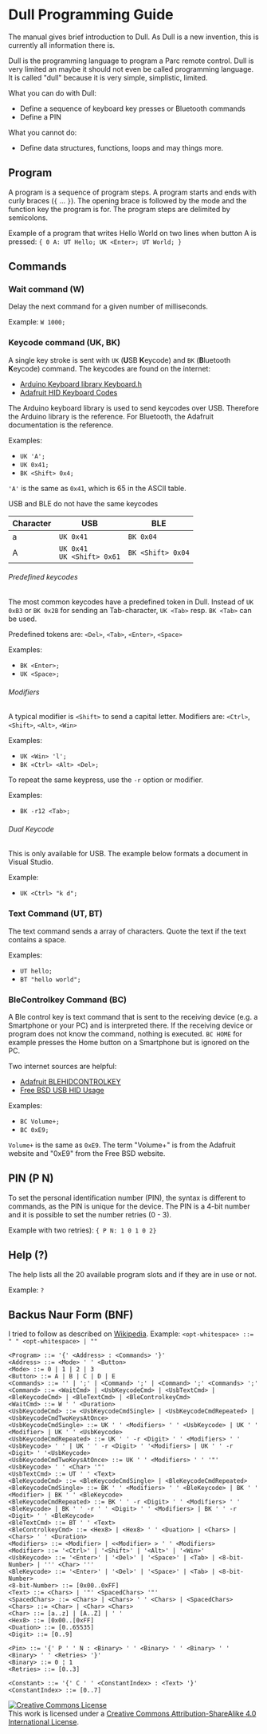 # Dull Programming Guide

The manual gives brief introduction to Dull. As Dull is a new invention, this is currently all information there is.

Dull is the programming language to program a Parc remote control. Dull is very limited an maybe it should not even be called programming language. It is called "dull" because it is very simple, simplistic, limited.

What you can do with Dull:
 - Define a sequence of keyboard key presses or Bluetooth commands
 - Define a PIN

What you cannot do:
 - Define data structures, functions, loops and may things more. 

## Program

A program is a sequence of program steps. A program starts and ends with curly braces (`{` ... `}`). The opening brace is followed by the mode and the function key the program is for. The program steps are delimited by semicolons.

Example of a program that writes Hello World on two lines when button A is pressed: `{ 0 A: UT Hello; UK <Enter>; UT World; }`

## Commands

### Wait command (W)

Delay the next command for a given number of milliseconds.

Example: `W 1000;`

### Keycode command (UK, BK)

A single key stroke is sent with `UK` (**U**SB **K**eycode) and `BK` (**B**luetooth **K**eycode) command. The keycodes are found on the internet:

- [Arduino Keyboard library Keyboard.h](https://github.com/arduino-libraries/Keyboard/blob/master/src/Keyboard.h)
- [Adafruit HID Keyboard Codes](https://learn.adafruit.com/introducing-the-adafruit-bluefruit-spi-breakout/ble-services)

The Arduino keyboard library is used to send keycodes over USB. Therefore the Arduino library is the reference. For Bluetooth, the Adafruit documentation is the reference.

Examples:

- `UK 'A';`
- `UK 0x41;`
- `BK <Shift> 0x4;`

`'A'` is the same as `0x41`, which is 65 in the ASCII table. 

USB and BLE do not have the same keycodes

| Character | USB                              | BLE               |
| --------- | -------------------------------- | ----------------- |
| a         | `UK 0x41`                        | `BK 0x04`         |
| A         | `UK 0x41`<br />`UK <Shift> 0x61` | `BK <Shift> 0x04` |

###### Predefined keycodes

The most common keycodes have a predefined token in Dull. Instead of `UK 0xB3` or `BK 0x2B` for sending an Tab-character, `UK <Tab>` resp. `BK <Tab>` can be used.

Predefined tokens are: `<Del>`, `<Tab>`, `<Enter>`, `<Space>`

 Examples: 

- `BK <Enter>;`
- `UK <Space>;`

###### Modifiers

 A typical modifier is `<Shift>` to send a capital letter.
 Modifiers are: `<Ctrl>`,  `<Shift>`,  `<Alt>`,  `<Win>`

Examples: 

- `UK <Win> 'l';`
- `BK <Ctrl> <Alt> <Del>;`

To repeat the same keypress, use the `-r` option or modifier.

Examples: 

- `BK -r12 <Tab>;`

###### Dual Keycode

This is only available for USB. The example below formats a document in Visual Studio.

Example:

- `UK <Ctrl> "k d";`

### Text Command (UT, BT)

The text command sends a array of characters. Quote the text if the text contains a space. 

Examples: 

- `UT hello;`
- `BT "hello world";`

### BleControlkey Command (BC)

A Ble control key is text command that is sent to the receiving device (e.g. a Smartphone or your PC) and is interpreted there. If the receiving device or program does not know the command, nothing is executed. `BC HOME` for example presses the Home button on  a Smartphone but is ignored on the PC.

Two internet sources are helpful:

- [Adafruit BLEHIDCONTROLKEY](https://learn.adafruit.com/introducing-the-adafruit-bluefruit-spi-breakout/ble-services)
- [Free BSD USB HID Usage](http://www.freebsddiary.org/APC/usb_hid_usages.php)

Examples: 

- `BC Volume+;`
- `BC 0xE9;`

`Volume+` is the same as `0xE9`. The term "Volume+" is from the Adafruit website and "0xE9" from the Free BSD website.



## PIN (P N)

To set the personal identification number (PIN), the syntax is different to commands, as the PIN is unique for the device. The PIN is a 4-bit number and it is possible to set the number retries (0 - 3).

Example with two retries): `{ P N: 1 0 1 0 2}` 

## Help (?)

The help lists all the 20 available program slots and if they are in use or not.

Example: `?`



## Backus Naur Form (BNF)

I tried to follow as described on [Wikipedia](https://en.wikipedia.org/wiki/Backus%E2%80%93Naur_form). Example: `<opt-whitespace> ::= " " <opt-whitespace> | ""`

```BNF
<Program> ::= '{' <Address> : <Commands> '}'
<Address> ::= <Mode> ' ' <Button>
<Mode> ::= 0 | 1 | 2 | 3 
<Button> ::= A | B | C | D | E
<Commands> ::= '' | ';' | <Command> ';' | <Command> ';' <Commands> ';'
<Command> ::= <WaitCmd> | <UsbKeycodeCmd> | <UsbTextCmd> | <BleKeycodeCmd> | <BleTextCmd> | <BleControlkeyCmd>
<WaitCmd> ::= W ' ' <Duration>
<UsbKeycodeCmd> ::= <UsbKeycodeCmdSingle> | <UsbKeycodeCmdRepeated> | <UsbKeycodeCmdTwoKeysAtOnce>
<UsbKeycodeCmdSingle> ::= UK ' ' <Modifiers> ' ' <UsbKeycode> | UK ' ' <Modifier> | UK ' ' <UsbKeycode>
<UsbKeycodeCmdRepeated> ::= UK ' ' -r <Digit> ' ' <Modifiers> ' ' <UsbKeycode> ' ' | UK ' ' -r <Digit> ' '<Modifiers> | UK ' ' -r <Digit> ' '<UsbKeycode>
<UsbKeycodeCmdTwoKeysAtOnce> ::= UK ' ' <Modifiers> ' ' '"' <UsbKeycode> ' ' <Char> '"'
<UsbTextCmd> ::= UT ' ' <Text>
<BleKeycodeCmd> ::= <BleKeycodeCmdSingle> | <BleKeycodeCmdRepeated>
<BleKeycodeCmdSingle> ::= BK ' ' <Modifiers> ' ' <BleKeycode> | BK ' ' <Modifier> | BK ' ' <BleKeycode>
<BleKeycodeCmdRepeated> ::= BK ' ' -r <Digit> ' ' <Modifiers> ' ' <BleKeycode> | BK ' ' -r ' ' <Digit> ' ' <Modifiers> | BK ' ' -r <Digit> ' ' <BleKeycode>
<BleTextCmd> ::= BT ' ' <Text>
<BleControlkeyCmd> ::= <Hex8> | <Hex8> ' ' <Duation> | <Chars> | <Chars> ' ' <Duration>
<Modifiers> ::= <Modifier> | <<Modifier> > ' ' <Modifiers>
<Modifier> ::= '<Ctrl>' | '<Shift>' | '<Alt>' | '<Win>'
<UsbKeycode> ::= '<Enter>' | '<Del>' | '<Space>' | <Tab> | <8-bit-Number> | ''' <Char> '''
<BleKeycode> ::= '<Enter>' | '<Del>' | '<Space>' | <Tab> | <8-bit-Number>
<8-bit-Number> ::= [0x00..0xFF]
<Text> ::= <Chars> | '"' <SpacedChars> '"'
<SpacedChars> ::= <Chars> | <Chars> ' ' <Chars> | <SpacedChars>
<Chars> ::= <Char> | <Char> <Chars>
<Char> ::= [a..z] | [A..Z] | ' '
<Hex8> ::= [0x00..[0xFF]
<Duation> ::= [0..65535]
<Digit> ::= [0..9]

<Pin> ::= '{' P ' ' N : <Binary> ' ' <Binary> ' ' <Binary> ' ' <Binary> ' ' <Retries> '}'
<Binary> ::= 0 ¦ 1
<Retries> ::= [0..3]

<Constant> ::= '{' C ' ' <ConstantIndex> : <Text> '}'
<ConstantIndex> ::= [0..7]
```



<a rel="license" href="http://creativecommons.org/licenses/by-sa/4.0/"><img alt="Creative Commons License" style="border-width:0" src="https://i.creativecommons.org/l/by-sa/4.0/88x31.png" /></a><br />This work is licensed under a <a rel="license" href="http://creativecommons.org/licenses/by-sa/4.0/">Creative Commons Attribution-ShareAlike 4.0 International License</a>.